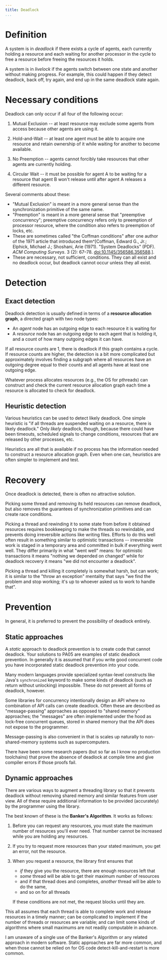 ```yaml
---
title: Deadlock
...
```


# Definition

A system is in *deadlock* if there exists a cycle of agents,
each currently holding a resource
and each waiting for another processor in the cycle to free a resource
before freeing the resources it holds.

A system is in *livelock* if the agents switch between one state and another without making progress.
For example, this could happen if they detect deadlock, back off, try again, and end up in the same deadlock state again.

# Necessary conditions

Deadlock can only occur if all four of the following occur:

1. Mutual Exclusion -- at least resource may exclude some agents from access because other agents are using it.

2. Hold-and-Wait -- at least one agent must be able to acquire one resource and retain ownership of it while waiting for another to become available.

3. No Preemption -- agents cannot forcibly take resources that other agents are currently holding.

4. Circular Wait -- it must be possible for agent A to be waiting for a resource that agent B won't release until after agent A releases a different resource.

Several comments about these:

- "Mutual Exclusion" is meant in a more general sense than the synchronization primitive of the same name.
- "Preemption" is meant in a more general sense that "preemptive concurrency"; preemptive concurrency refers only to preemption of processor resource, where the condition also refers to preemption of locks, etc.
- These are sometimes called "the Coffman conditions" after one author of the 1971 article that introduced them^[Coffman, Edward G., Jr.; Elphick, Michael J.; Shoshani, Arie (1971). "System Deadlocks" (PDF). *ACM Computing Surveys*. 3 (2): 67–78. [doi:10.1145/356586.356588](https://doi.org/10.1145%2F356586.356588).].
- These are necessary, not sufficient, conditions. They can all exist and no deadlock occur, but deadlock cannot occur unless they all exist.

# Detection

## Exact detection

Deadlock detection is usually defined in terms of a **resource allocation graph**, a directed graph with two node types:

- An *agent* node has an outgoing edge to each resource it is waiting for
- A *resource* node has an outgoing edge to each agent that is holding it, and a count of how many outgoing edges it can have.

If all resource counts are 1, there is deadlock if this graph contains a cycle.
If resource counts are higher, the detection is a bit more complicated
but approximately involves finding a subgraph where all resources have an outgoing degree equal to their counts and all agents have at least one outgoing edge.

Whatever process allocates resources (e.g., the OS for pthreads) can construct and check the current resource allocation graph each time a resource is allocated to check for deadlock.

## Heuristic detection

Various heuristics can be used to detect likely deadlock.
One simple heuristic is "if all threads are suspended waiting on a resource, there is likely deadlock."
Only *likely* deadlock, though, because there could have been timeouts, scheduled signals to change conditions, resources that are released by other processes, etc.

Heuristics are all that is available if no process has the information needed to construct a resource allocation graph.
Even when one can, heuristics are often simpler to implement and test.

# Recovery

Once deadlock is detected, there is often no attractive solution.

Picking some thread and removing its held resources can remove deadlock, but also removes the guarantees of synchronization primitives and can create race conditions.

Picking a thread and rewinding it to some state from before it obtained resources requires bookkeeping to make the threads so rewindable, and prevents doing irreversible actions like writing files.
Efforts to do this well often result in something similar to optimistic transactions -- irreversible work is staged in a temporary area and committed in bulk if everything went well.
They differ primarily in what "went well" means:
for optimistic transactions it means "nothing we depended on changed"
while for deadlock recovery it means "we did not encounter a deadlock".

Picking a thread and killing it completely is somewhat harsh, but can work;
it is similar to the "throw an exception" mentality that says
"we find the problem and stop working; it's up to whoever asked us to work to handle that".

# Prevention

In general, it is preferred to prevent the possibility of deadlock entirely.

## Static approaches

A *static* approach to deadlock prevention is to create code that cannot deadlock.
Your solutions to PA05 are examples of static deadlock prevention.
In generally it is assumed that if you write good concurrent code you have incorporated static deadlock prevention into your code.

Many modern languages provide specialized syntax-level constructs like Java's `synchronized` keyword to make some kinds of deadlock (such as return without unlocking) impossible.
These do not prevent all forms of deadlock, however.

Some libraries for concurrency intentionally design an API where no combination of API calls can create deadlock.
Often these are described as "message-passing" approaches as opposed to "shared memory" approaches;
the "messages" are often implemented under the hood as lock-free concurrent queues,
stored in shared memory that the API does not expose to the programmer.

Message-passing is also convenient in that is scales up naturally to non-shared-memory systems such as supercomputers.

There have been some research papers (but so far as I know no production toolchains) that prove the absence of deadlock at compile time and give compiler errors if those proofs fail.

## Dynamic approaches

There are various ways to augment a threading library so that it prevents deadlock
without removing shared memory and similar features from user view.
All of these require additional information to be provided (accurately) by the programmer using the library.

The best known of these is the **Banker's Algorithm**.
It works as follows:

1. Before you can request any resources, you must state the maximum number of resources you'll ever need.
    That number cannot be increased while you are holding any resources.
1. If you try to request more resources than your stated maximum, you get an error, not the resource.
1. When you request a resource, the library first ensures that 
    - *if* they give you the resource, there are enough resources left that
    - *some* thread will be able to get their maximum number of resources 
    - and if that thread does and completes, *another* thread will be able to do the same,
    - and so on for all threads
    
    If these conditions are not met, the request blocks until they are.

This all assumes that each thread is able to complete work and release resources in a timely manner;
can be complicated to implement if the number of threads or resources are variable;
and can limit some kinds of algorithms where small maximums are not readily computable in advance.

I am unaware of a single use of the Banker's Algorithm or any related approach in modern software.
Static approaches are far more common, and when those cannot be relied on for OS code detect-kill-and-restart is more common.
